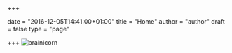 +++

date = "2016-12-05T14:41:00+01:00"
title = "Home"
author = "author"
draft = false
type = "page"

+++
![brainicorn](images/brainicorn-logo-blk-600.png#center)
